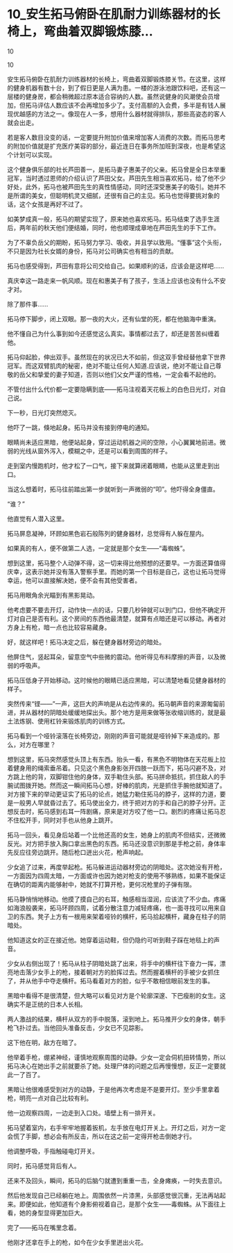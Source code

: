 # 10_安生拓马俯卧在肌耐力训练器材的长椅上，弯曲着双脚锻炼膝...

10

10

安生拓马俯卧在肌耐力训练器材的长椅上，弯曲着双脚锻炼膝关节。在这里，这样的健身机器有数十台，到了假日更是人满为患。一楼的游泳池跟饮料吧，还有这一层楼的健身房，都会稍微超过原本适合容纳的人数。虽然说健身的风潮使会员增加，但拓马评估人数应该不会再增加多少了。支付高额的入会费，多半是有钱人展现优越感的方法之一。像现在人一多，想用什么器材就得排队，那些高姿态的客人就会出走。

若是客人数目没变的话，一定要提升附加价值来增加客人消费的次数。而拓马思考的附加价值就是扩充医疗美容的部分，最近连日在事务所加班到深夜，也是希望这个计划可以实现。

这个健身俱乐部的社长芦田善一，是拓马妻子惠美子的父亲。拓马曾是全日本举重冠军，当时透过恩师的介绍认识了芦田父女。芦田先生相当喜欢拓马，给了他不少好处，此外，拓马也被芦田先生的真性情感动，同时还深受惠美子的吸引。她并不是所谓的美女，但聪明机灵又细腻，还很有自己的主见。拓马也觉得要挑对象的话，这个女孩是再好不过了。

如美梦成真一般，拓马的期望实现了，原来她也喜欢拓马。拓马结束了选手生涯后，两年前的秋天他们便结婚，同时，他也顺理成章地在芦田先生的手下工作。

为了不辜负岳父的期盼，拓马努力学习、吸收，并且学以致用。“懂事”这个头衔，不只是因为社长女婿的身份，拓马对公司确实也有相当的贡献。

拓马也感受得到，芦田有意将公司交给自己。如果顺利的话，应该会是这样吧……

真庆幸这一路走来一帆风顺。现在和惠美子有了孩子，生活上应该也没有什么不安才对。

除了那件事……

拓马停下脚步，闭上双眼。那一夜的大火，还有仙堂的死，都在他脑海中重演。

他不懂自己为什么事到如今还感觉这么真实。事情都过去了，却还是苦苦纠缠着他。

拓马仰起脸，伸出双手。虽然现在的状况已大不如前，但这双手曾经替他拿下世界冠军。而这双臂肌肉的秘密，绝对不能让任何人知道.应该说，绝对不能让自己尊敬的岳父和挚爱的妻子知道，否则以他们父女严谨的性格，一定会看不起他的。

不管付出什么代价都一定要隐瞒到底——拓马注视着天花板上的白色日光灯，对自己说。

下一秒，日光灯突然熄灭。

他吓了一跳，倏地起身。拓马并没有接到停电的通知。

眼睛尚未适应黑暗，他便站起身，穿过运动机器之间的空隙，小心翼翼地前进。微弱的光线从窗外泻入，模糊之中，还是可以看到周围的样子。

走到室内慢跑机时，他才松了一口气，接下来就算闭着眼睛，也能从这里走到出口。

当这么想着时，拓马往前踏出第一步就听到一声微弱的“叩”。他吓得全身僵直。

“谁？”

他直觉有人潜入这里。

拓马屏息凝神，环顾如黑色岩石般陈列的健身器材，总觉得有人躲在屋内。

如果真的有人，便不做第二人选，一定就是那个女生——“毒蜘蛛”。

想到这里，拓马整个人动弹不得，这一切来得比他预想的还要早。一方面还算值得庆幸，这表示她并没有落入警察手里。而她的第一个目标是自己，这也让拓马觉得幸运，他可以直接解决她，便不会有其他受害者。

拓马用眼角余光瞄到有黑影晃动。

他考虑要不要去开灯，动作快一点的话，只要几秒钟就可以到门口，但他不确定开灯对自己是否有利。这个房间的东西他最清楚，就算有点暗还是可以移动。再者对方身上有枪，暗一点也比较容易藏身。

好，就这样吧！拓马决定之后，躲在健身器材旁边的暗处。

他屏住气，竖起耳朵，留意空气中些微的震动。他听得见布料摩擦的声音，以及微弱的呼吸声。

拓马压低身子开始移动。这时候他的眼睛已适应黑暗，可以清楚地看见健身器材的样子。

突然传来“铿——”一声，这巨大的声响是从右边传来的。拓马朝声音的来源匍匐前进，并从器材的阴暗处缓缓地探出头。那个地方是用来做等张收缩训练的，就是最土法炼钢、使用杠铃来锻炼肌肉的训练方式。

拓马看到一个哑铃滚落在长椅旁边，刚刚的声音可能就是哑铃掉下来造成的。那么，对方在哪里？

想到这里，拓马突然感觉头顶上有东西。抬头一看，有黑色不明物体在天花板上拉着健身用的绳索垂吊着。只见这个黑色身影张开四肢一跃而下，拓马闪避不及，对方跳上他的背，双脚钳住他的身体，双手勒住头部。拓马拼命抵抗，抓住敌人的手腕试图拨开她。然而这一瞬间拓马心想，好棒的肌肉，光是抓住手腕他就知道了。对方接下来的举动更证实了拓马的论点，她猛力勒住拓马的脖子，这样的力道，要是一般男人早就昏过去了。拓马使出全力，终于把对方的手和自己的脖子分开。正想反击时，拓马感到右耳一阵剧痛，原来是对方咬了他一口。剧烈的疼痛让拓马忍不住松开手，同时对手也从他身上跳开。

拓马一回头，看见身后站着一个比他还高的女生，她身上的肌肉不但结实，还微微反光。对方把手放入胸口拿出黑色的东西。拓马还没意识到那是手枪之前，身体率先反应往旁边跳开。随后枪口迸出火花，枪声响起。

少女追了过来，再度举起枪。拓马躲进运动器材旁边的阴暗处。这次她没有开枪，一方面因为四周太暗，一方面或许也因为她对枪支的使用不够熟练，如果不能保证在确切的距离内能够射中，她就不打算开枪，更何况枪里的子弹有限。

拓马静悄悄地移动。他摸了摸自己的右耳，触感相当湿润，应该流了不少血。疼痛如海浪般袭来，拓马环顾四周，试着分散注意力减轻疼痛，也一面寻找可以用来自卫的东西。凳子上方有一根用来架着哑铃的横杆，拓马拾起横杆，藏身在柱子的阴暗处。

他知道这女的正在接近他。她穿着运动鞋，但仍隐约可听到鞋子踩在地毯上的声音。

少女从右侧出现了！拓马从柱子阴暗处跳了出来，将手中的横杆往下奋力一挥，漂亮地击落少女手上的枪，接着朝对方的脸挥过去。然而握着横杆的手被少女抓住了，并从他手中夺走横杆。拓马看着对方的脸，似乎不敢相信眼前发生的事。

黑暗中看得不是很清楚，但大略可以看见对方是个轮廓深邃、下巴瘦削的女生。这确实不是正统的日本人长相。

两人激战的结果，横杆从双方的手中脱落，滚到地上。拓马推开少女的身体，朝手枪飞扑过去。当他回头准备反击，少女已不见踪影。

这下他在明，敌方在暗了。

他举着手枪，绷紧神经，谨慎地观察周围的动静。少女一定会伺机扭转情势，所以拓马决心在她出手之前就要杀了她。处理尸体的问题之后再慢慢想，反正一定要就此一了百了。

黑暗让他很难感受到对方的动静，于是他再次考虑是不是要开灯。至少手里拿着枪，明亮一点对自己比较有利。

他一边观察四周，一边走到入口处。墙壁上有一排开关。

拓马望着室内，右手牢牢地握着扳机，左手放在电灯开关上。开灯之后，对方一定会慌了手脚，想必会有所反击，所以在这之前一定得开枪击倒她才行。

他调整呼吸，手指触碰电灯开关。

同时，拓马感觉背后有人。

还来不及回头，瞬间，拓马的后脑勺就遭到重重一击，全身瘫痪，一时失去意识。

然后他发现自己已经躺在地上。周围依然一片漆黑，头部感觉很沉重，无法再站起来。即便如此，他知道有个身影俯视着自己，是那个女生——毒蜘蛛。从下面往上看，她的身型显得更加巨大。

完了——拓马在嘴里念着。

他刚才还拿在手上的枪，如今在少女手里迸出火花。